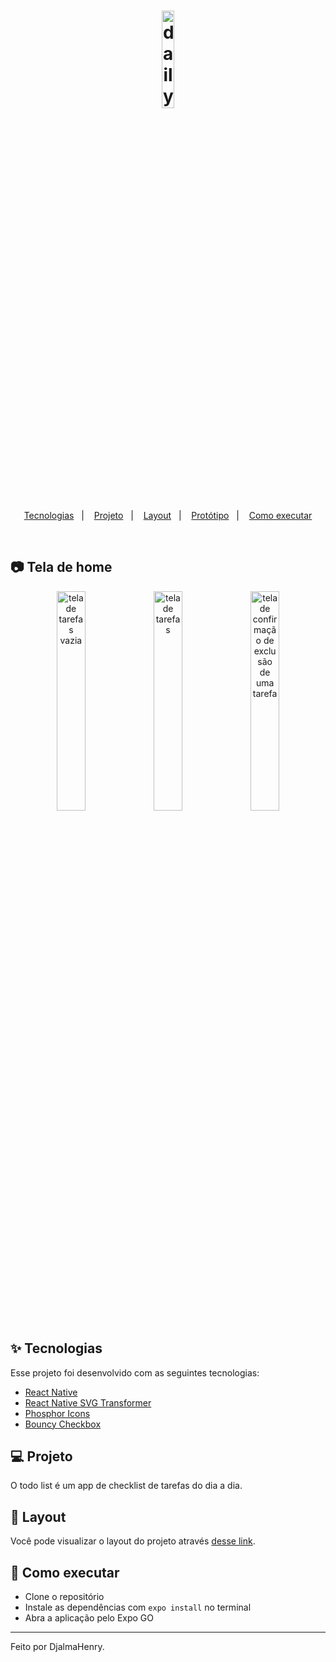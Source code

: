 <h1 align="center">
  <img alt="daily journey" title="daily-journey" src="https://user-images.githubusercontent.com/45500812/185770836-a71d4ff0-01e6-4c7a-9bfb-93fe2e0225a4.svg" width="20%" />
</h1>

<p align="center">
  <a href="#-tecnologias">Tecnologias</a>&nbsp;&nbsp;&nbsp;|&nbsp;&nbsp;&nbsp;
  <a href="#-projeto">Projeto</a>&nbsp;&nbsp;&nbsp;|&nbsp;&nbsp;&nbsp;
    <a href="#-layout">Layout</a>&nbsp;&nbsp;&nbsp;|&nbsp;&nbsp;&nbsp;
  <a href="#-protótipo">Protótipo</a>&nbsp;&nbsp;&nbsp;|&nbsp;&nbsp;&nbsp;
  <a href="#-como-executar">Como executar</a>
</p>

<br>

## 📷 Tela de home

<div style="display: inline_block" align="center">
    <img alt="tela de tarefas vazia" src="https://user-images.githubusercontent.com/45500812/185770754-666e66fa-fc75-4765-b40f-68e68dea269c.png" width="30%">
    <img alt="tela de tarefas" src="https://user-images.githubusercontent.com/45500812/185770757-afd62b3b-0d02-47d9-a1b9-2051af873d45.png" width="30%">
    <img alt="tela de confirmação de exclusão de uma tarefa" src="https://user-images.githubusercontent.com/45500812/185770759-3edf7509-0ddb-4ba1-963a-f88abcb32d3b.png" width="30%">
</div>

## ✨ Tecnologias

Esse projeto foi desenvolvido com as seguintes tecnologias:

- [React Native](https://reactnative.dev/)
- [React Native SVG Transformer](https://github.com/kristerkari/react-native-svg-transformer)
- [Phosphor Icons](https://phosphoricons.com/)
- [Bouncy Checkbox](https://github.com/WrathChaos/react-native-bouncy-checkbox)

## 💻 Projeto

O todo list é um app de checklist de tarefas do dia a dia.

## 🔖 Layout

Você pode visualizar o layout do projeto através [desse link](https://www.figma.com/file/MpNICWBkB9wdVoH9thas2s/ToDo-List-(Copy)?node-id=401%3A618).

## 🚀 Como executar

- Clone o repositório
- Instale as dependências com `expo install` no terminal
- Abra a aplicação pelo Expo GO

---

Feito por DjalmaHenry.
